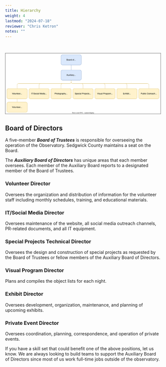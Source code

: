 ```yaml
---
title: Hierarchy
weight: 4
lastmod: "2024-07-18"
reviewer: "Chris Ketron"
notes: ""
---
```


<br/>

   ![hierarchy](./lapo-org-chart.drawio.svg)

## Board of Directors

A five-member ***Board of Trustees*** is responsible for overseeing the operation of the Observatory. Sedgwick County maintains a seat on the Board. 

The ***Auxiliary Board of Directors*** has unique areas that each member oversees. Each member of the Auxiliary Board reports to a designated member of the Board of Trustees. 

### Volunteer Director

Oversees the organization and distribution of information for the volunteer staff including monthly schedules, training, and educational materials.

### IT/Social Media Director 

Oversees maintenance of the website, all social media outreach channels, PR-related documents, and all IT equipment. 

### Special Projects Technical Director 

Oversees the design and construction of special projects as requested by the Board of Trustees or fellow members of the Auxiliary Board of Directors. 

### Visual Program Director 

Plans and compiles the object lists for each night. 

### Exhibit Director

Oversees development, organization, maintenance, and planning of upcoming exhibits. 

### Private Event Director

Oversees coordination, planning, correspondence, and operation of private events. 

If you have a skill set that could benefit one of the above positions, let us know. We are always looking to build teams to support the Auxiliary Board of Directors since most of us work full-time jobs outside of the observatory.
